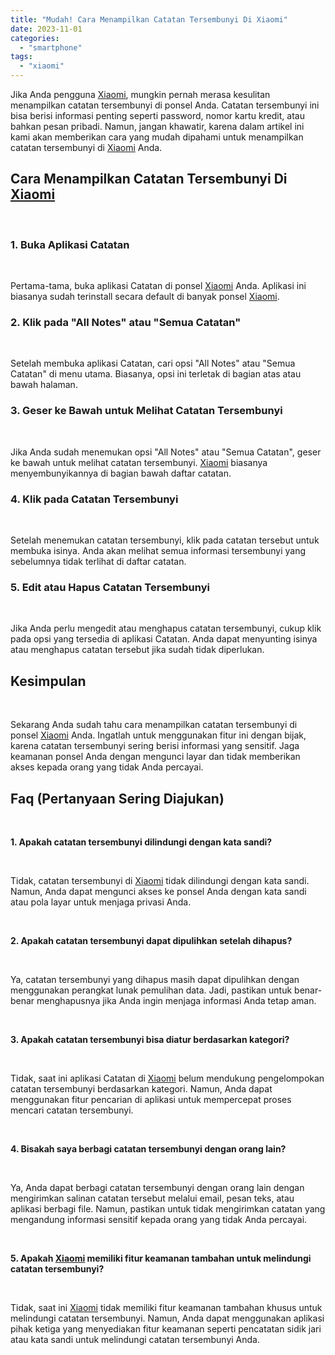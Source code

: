 ```yaml
---
title: "Mudah! Cara Menampilkan Catatan Tersembunyi Di Xiaomi"
date: 2023-11-01
categories: 
  - "smartphone"
tags: 
  - "xiaomi"
---
```


Jika Anda pengguna [Xiaomi](https://ajiekusumadhany.com/gadget/smartphone/xiaomi/), mungkin pernah merasa kesulitan menampilkan catatan tersembunyi di ponsel Anda. Catatan tersembunyi ini bisa berisi informasi penting seperti password, nomor kartu kredit, atau bahkan pesan pribadi. Namun, jangan khawatir, karena dalam artikel ini kami akan memberikan cara yang mudah dipahami untuk menampilkan catatan tersembunyi di [Xiaomi](https://ajiekusumadhany.com/gadget/smartphone/xiaomi/) Anda.

## Cara Menampilkan Catatan Tersembunyi Di [Xiaomi](https://ajiekusumadhany.com/gadget/smartphone/xiaomi/)

 

### 1\. Buka Aplikasi Catatan

 

Pertama-tama, buka aplikasi Catatan di ponsel [Xiaomi](https://ajiekusumadhany.com/gadget/smartphone/xiaomi/) Anda. Aplikasi ini biasanya sudah terinstall secara default di banyak ponsel [Xiaomi](https://ajiekusumadhany.com/gadget/smartphone/xiaomi/).

### 2\. Klik pada "All Notes" atau "Semua Catatan"

 

Setelah membuka aplikasi Catatan, cari opsi "All Notes" atau "Semua Catatan" di menu utama. Biasanya, opsi ini terletak di bagian atas atau bawah halaman.

### 3\. Geser ke Bawah untuk Melihat Catatan Tersembunyi

 

Jika Anda sudah menemukan opsi "All Notes" atau "Semua Catatan", geser ke bawah untuk melihat catatan tersembunyi. [Xiaomi](https://ajiekusumadhany.com/gadget/smartphone/xiaomi/) biasanya menyembunyikannya di bagian bawah daftar catatan.

### 4\. Klik pada Catatan Tersembunyi

 

Setelah menemukan catatan tersembunyi, klik pada catatan tersebut untuk membuka isinya. Anda akan melihat semua informasi tersembunyi yang sebelumnya tidak terlihat di daftar catatan.

### 5\. Edit atau Hapus Catatan Tersembunyi

 

Jika Anda perlu mengedit atau menghapus catatan tersembunyi, cukup klik pada opsi yang tersedia di aplikasi Catatan. Anda dapat menyunting isinya atau menghapus catatan tersebut jika sudah tidak diperlukan.

## Kesimpulan

 

Sekarang Anda sudah tahu cara menampilkan catatan tersembunyi di ponsel [Xiaomi](https://ajiekusumadhany.com/gadget/smartphone/xiaomi/) Anda. Ingatlah untuk menggunakan fitur ini dengan bijak, karena catatan tersembunyi sering berisi informasi yang sensitif. Jaga keamanan ponsel Anda dengan mengunci layar dan tidak memberikan akses kepada orang yang tidak Anda percayai.

## Faq (Pertanyaan Sering Diajukan)

 

**1\. Apakah catatan tersembunyi dilindungi dengan kata sandi?**

 

Tidak, catatan tersembunyi di [Xiaomi](https://ajiekusumadhany.com/gadget/smartphone/xiaomi/) tidak dilindungi dengan kata sandi. Namun, Anda dapat mengunci akses ke ponsel Anda dengan kata sandi atau pola layar untuk menjaga privasi Anda.

 

**2\. Apakah catatan tersembunyi dapat dipulihkan setelah dihapus?**

 

Ya, catatan tersembunyi yang dihapus masih dapat dipulihkan dengan menggunakan perangkat lunak pemulihan data. Jadi, pastikan untuk benar-benar menghapusnya jika Anda ingin menjaga informasi Anda tetap aman.

 

**3\. Apakah catatan tersembunyi bisa diatur berdasarkan kategori?**

 

Tidak, saat ini aplikasi Catatan di [Xiaomi](https://ajiekusumadhany.com/gadget/smartphone/xiaomi/) belum mendukung pengelompokan catatan tersembunyi berdasarkan kategori. Namun, Anda dapat menggunakan fitur pencarian di aplikasi untuk mempercepat proses mencari catatan tersembunyi.

 

**4\. Bisakah saya berbagi catatan tersembunyi dengan orang lain?**

 

Ya, Anda dapat berbagi catatan tersembunyi dengan orang lain dengan mengirimkan salinan catatan tersebut melalui email, pesan teks, atau aplikasi berbagi file. Namun, pastikan untuk tidak mengirimkan catatan yang mengandung informasi sensitif kepada orang yang tidak Anda percayai.

 

**5\. Apakah [Xiaomi](https://ajiekusumadhany.com/gadget/smartphone/xiaomi/) memiliki fitur keamanan tambahan untuk melindungi catatan tersembunyi?**

 

Tidak, saat ini [Xiaomi](https://ajiekusumadhany.com/gadget/smartphone/xiaomi/) tidak memiliki fitur keamanan tambahan khusus untuk melindungi catatan tersembunyi. Namun, Anda dapat menggunakan aplikasi pihak ketiga yang menyediakan fitur keamanan seperti pencatatan sidik jari atau kata sandi untuk melindungi catatan tersembunyi Anda.
